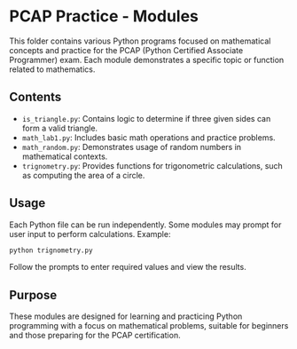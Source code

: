 # PCAP Practice - Modules

This folder contains various Python programs focused on mathematical concepts and practice for the PCAP (Python Certified Associate Programmer) exam. Each module demonstrates a specific topic or function related to mathematics.

## Contents

- `is_triangle.py`: Contains logic to determine if three given sides can form a valid triangle.
- `math_lab1.py`: Includes basic math operations and practice problems.
- `math_random.py`: Demonstrates usage of random numbers in mathematical contexts.
- `trignometry.py`: Provides functions for trigonometric calculations, such as computing the area of a circle.

## Usage

Each Python file can be run independently. Some modules may prompt for user input to perform calculations. Example:

```bash
python trignometry.py
```

Follow the prompts to enter required values and view the results.

## Purpose

These modules are designed for learning and practicing Python programming with a focus on mathematical problems, suitable for beginners and those preparing for the PCAP certification.
